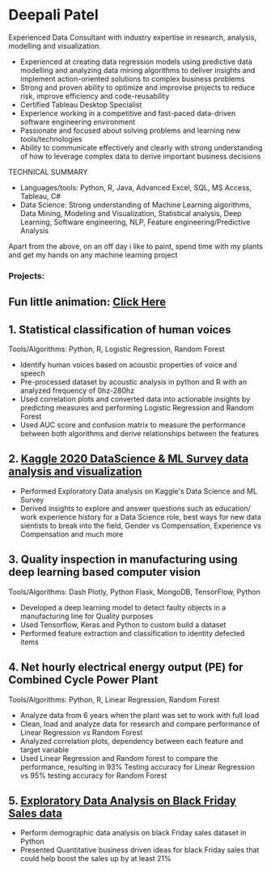 # Deepali Patel

Experienced Data Consultant with industry expertise in research, analysis, modelling and visualization.

- Experienced at creating data regression models using predictive data modelling and analyzing data mining algorithms to deliver insights and implement action-oriented solutions to complex business problems
- Strong and proven ability to optimize and improvise projects to reduce risk, improve efficiency and code-reusability
- Certified Tableau Desktop Specialist
- Experience working in a competitive and fast-paced data-driven software engineering environment
- Passionate and focused about solving problems and learning new tools/technologies
- Ability to communicate effectively and clearly with strong understanding of how to leverage complex data to derive important business decisions

TECHNICAL SUMMARY
- Languages/tools: Python, R, Java, Advanced Excel, SQL, MS Access, Tableau, C#
- Data Science: Strong understanding of Machine Learning algorithms, Data Mining, Modeling and Visualization, Statistical analysis, Deep Learning, Software engineering, NLP, Feature engineering/Predictive Analysis

Apart from the above, on an off day i like to paint, spend time with my plants and get my hands on any machine learning project

### Projects:

## Fun little animation:  [Click Here](https://deepalidpatel.github.io/Simulation-/)

## 1. Statistical classification of human voices

Tools/Algorithms: Python, R, Logistic Regression, Random Forest

   - Identify human voices based on acoustic properties of voice and speech
   - Pre-processed dataset by acoustic analysis in python and R with an analyzed frequency of 0hz-280hz
   - Used correlation plots and converted data into actionable insights by predicting measures and performing
     Logistic Regression and Random Forest
   - Used AUC score and confusion matrix to measure the performance between both algorithms and derive
     relationships between the features

## 2. [Kaggle 2020 DataScience & ML Survey data analysis and visualization](https://github.com/DeepaliDPatel/Kaggle2020-DataScience-Survey)
   
   - Performed Exploratory Data analysis on Kaggle's Data Science and ML Survey
   - Derived insights to explore and answer questions such as education/ work experience history for a Data Science role, best ways for new data sientists to break into the field, Gender vs Compensation, Experience vs Compensation and much more
  
## 3. Quality inspection in manufacturing using deep learning based computer vision

Tools/Algorithms: Dash Plotly, Python Flask, MongoDB, TensorFlow, Python

   - Developed a deep learning model to detect faulty objects in a manufacturing line for Quality purposes
   - Used Tensorflow, Keras and Python to custom build a dataset
   - Performed feature extraction and classification to identity defected items

## 4. Net hourly electrical energy output (PE) for Combined Cycle Power Plant

Tools/Algorithms: Python, R, Linear Regression, Random Forest

   - Analyze data from 6 years when the plant was set to work with full load
   - Clean, load and analyze data for research and compare performance of Linear Regression vs Random Forest
   - Analyzed correlation plots, dependency between each feature and target variable
   - Used Linear Regression and Random forest to compare the performance, resulting in 93% Testing accuracy for Linear
     Regression vs 95% testing accuracy for Random Forest
     
## 5. [Exploratory Data Analysis on Black Friday Sales data](https://github.com/DeepaliDPatel/Black-Friday-Sales-data-analysis)

   -	Perform demographic data analysis on black Friday sales dataset in Python
   -	Presented Quantitative business driven ideas for black Friday sales that could help boost the sales up by at least 21%

